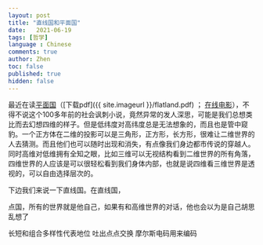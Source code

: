 ```yaml
---
layout: post
title: "直线国和平面国"
date:   2021-06-19
tags: [哲学]
language : Chinese
comments: true
author: Zhen
toc: false
published: true
hidden: false
---
```

最近在读[平面国](https://zh.wikipedia.org/wiki/%E5%B9%B3%E9%9D%A2%E5%9C%8B)（[下载pdf]({{ site.imageurl }}/flatland.pdf) ； [在线电影](https://youtu.be/Mfglluny8Z0)），不得不说这个100多年前的社会讽刺小说，竟然异常的发人深思，可能是我们总想类比而去幻想四维的样子。但是低纬度对高纬度总是无法想象的，而且也是管中窥豹。一个正方体在二维的投影可以是三角形，正方形，长方形，很难让二维世界的人去猜测。而且他们也可以随时出现和消失，有点像我们身边都市传说的穿越人。同时高维对低维拥有全知之眼，比如三维可以无视结构看到二维世界的所有角落，四维世界的人应该是可以很轻松看到我们身体内部，也就是说四维看三维世界是透视的，可以自由选择层次的。

下边我们来说一下直线国。在直线国，

点国，所有的世界就是他自己，如果有和高维世界的对话，他也会以为是自己胡思乱想了

长短和组合多样性代表地位
吐出点点交换
摩尔斯电码用来编码

 
<!--stackedit_data:
eyJoaXN0b3J5IjpbLTE5OTU1NTM2NzIsLTIwOTMzODU5MDcsLT
U0MTg4OTQ3MSwxMzQ0MjYwMjEzLDgyMTM1NDk2MSwtODM0NDg5
MzMyLC05MjM4Nzc5OTgsMTI0OTczMjg3MSw1MDk5NzM5NjgsOD
A2NjQ5NDksMTg2ODU0NjgzOV19
-->